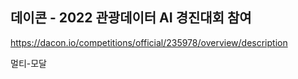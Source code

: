 ## 데이콘 - 2022 관광데이터 AI 경진대회 참여
https://dacon.io/competitions/official/235978/overview/description

멀티-모달

